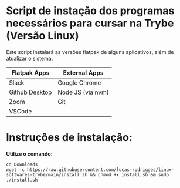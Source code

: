 # Script de instação dos programas necessários para cursar na Trybe (Versão Linux)

Este script instalará as versões flatpak de alguns aplicativos, além de atualizar o sistema.

| Flatpak Apps | External Apps |
| -------------|---------------|
| Slack        | Google Chrome |
| Github Desktop | Node JS (via nvm) |
| Zoom         | Git           |
| VSCode       | 

# Instruções de instalação:

**Utilize o comando:**

````
cd Downloads
wget -c https://raw.githubusercontent.com/lucas-rodrigges/linux-softwares-trybe/main/install.sh && chmod +x install.sh && sudo ./install.sh
